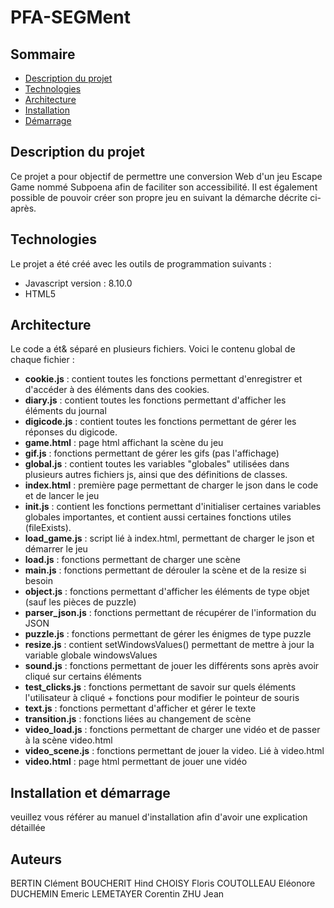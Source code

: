 # PFA-SEGMent

## Sommaire
* [Description du projet](#description-du-projet)
* [Technologies](#technologies)
* [Architecture](#architecture)
* [Installation](#installation)
* [Démarrage](#démarrage)


##  Description du projet

Ce projet a pour objectif de permettre une conversion Web d'un jeu Escape Game nommé Subpoena afin de faciliter son accessibilité.
Il est également possible de pouvoir créer son propre jeu en suivant la démarche décrite ci-après.


## Technologies

Le projet a été créé avec les outils de programmation suivants :
* Javascript version : 8.10.0
* HTML5


## Architecture

Le code a ét& séparé en plusieurs fichiers. Voici le contenu global de chaque fichier :
* **cookie.js** : contient toutes les fonctions permettant d'enregistrer et d'accéder à des éléments dans des cookies.
* **diary.js** : contient toutes les fonctions permettant d'afficher les éléments du journal
* **digicode.js** : contient toutes les fonctions permettant de gérer les réponses du digicode.
* **game.html** : page html affichant la scène du jeu
* **gif.js** : fonctions permettant de gérer les gifs (pas l'affichage)
* **global.js** : contient toutes les variables "globales" utilisées dans plusieurs autres fichiers js, ainsi que des définitions de classes.
* **index.html** : première page permettant de charger le json dans le code et de lancer le jeu
* **init.js** : contient les fonctions permettant d'initialiser certaines variables globales importantes, et contient aussi certaines fonctions utiles (fileExists).
* **load_game.js** : script lié à index.html, permettant de charger le json et démarrer le jeu
* **load.js** : fonctions permettant de charger une scène
* **main.js** : fonctions permettant de dérouler la scène et de la resize si besoin
* **object.js** : fonctions permettant d'afficher les éléments de type objet (sauf les pièces de puzzle)
* **parser_json.js** : fonctions permettant de récupérer de l'information du JSON
* **puzzle.js** : fonctions permettant de gérer les énigmes de type puzzle
* **resize.js** : contient setWindowsValues() permettant de mettre à jour la variable globale windowsValues
* **sound.js** : fonctions permettant de jouer les différents sons après avoir cliqué sur certains éléments
* **test_clicks.js** : fonctions permettant de savoir sur quels éléments l'utilisateur à cliqué + fonctions pour modifier le pointeur de souris
* **text.js** : fonctions permettant d'afficher et gérer le texte
* **transition.js** : fonctions liées au changement de scène
* **video_load.js** : fonctions permettant de charger une vidéo et de passer à la scène video.html
* **video_scene.js** : fonctions permettant de jouer la video. Lié à video.html
* **video.html** : page html permettant de jouer une vidéo



## Installation et démarrage

veuillez vous référer au manuel d'installation afin d'avoir une explication détaillée 


## Auteurs

BERTIN Clément
BOUCHERIT Hind
CHOISY Floris
COUTOLLEAU Eléonore
DUCHEMIN Emeric
LEMETAYER Corentin
ZHU Jean
